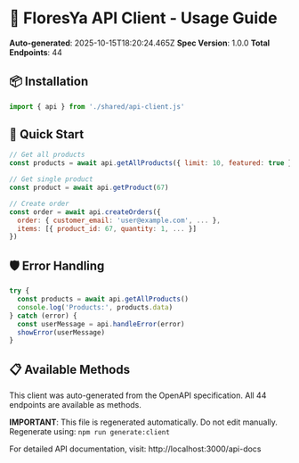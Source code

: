 # 🎯 FloresYa API Client - Usage Guide

**Auto-generated**: 2025-10-15T18:20:24.465Z
**Spec Version**: 1.0.0
**Total Endpoints**: 44

## 📦 Installation

```javascript
import { api } from './shared/api-client.js'
```

## 🚀 Quick Start

```javascript
// Get all products
const products = await api.getAllProducts({ limit: 10, featured: true })

// Get single product
const product = await api.getProduct(67)

// Create order
const order = await api.createOrders({
  order: { customer_email: 'user@example.com', ... },
  items: [{ product_id: 67, quantity: 1, ... }]
})
```

## 🛡️ Error Handling

```javascript
try {
  const products = await api.getAllProducts()
  console.log('Products:', products.data)
} catch (error) {
  const userMessage = api.handleError(error)
  showError(userMessage)
}
```

## 📋 Available Methods

This client was auto-generated from the OpenAPI specification.
All 44 endpoints are available as methods.

**IMPORTANT**: This file is regenerated automatically. Do not edit manually.
Regenerate using: `npm run generate:client`

For detailed API documentation, visit: http://localhost:3000/api-docs

